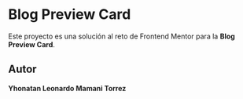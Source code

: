 # Blog Preview Card

Este proyecto es una solución al reto de Frontend Mentor para la **Blog Preview Card**.

## Autor

**Yhonatan Leonardo Mamani Torrez**
